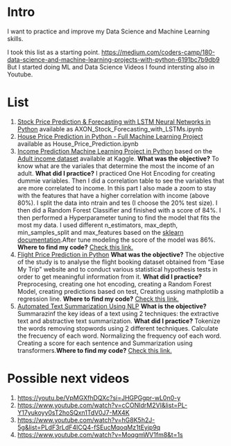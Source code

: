 # Intro

I want to practice and improve my Data Science and Machine Learning skills. 

I took this list as a starting point. https://medium.com/coders-camp/180-data-science-and-machine-learning-projects-with-python-6191bc7b9db9 But I started doing ML and Data Science Videos I found intersting also in Youtube. 

# List 

1. [Stock Price Prediction & Forecasting with LSTM Neural Networks in Python](https://www.youtube.com/watch?v=CbTU92pbDKw) available as AXON_Stock_Forecasting_with_LSTMs.ipynb
2. [House Price Prediction in Python - Full Machine Learning Project](https://www.youtube.com/watch?v=Wqmtf9SA_kk) available as House_Price_Prediction.ipynb
3. [Income Prediction Machine Learning Project in Python](https://www.youtube.com/watch?v=dhoKFqhVJu0) based on the [Adult income dataset](https://www.kaggle.com/datasets/wenruliu/adult-income-dataset) available at Kaggle. **What was the objective?** To know what are the variales that determine the most the income of an adult. **What did I practice?** I practiced One Hot Encoding for creating dummie variables. Then I did a correlation table to see the variables that are more correlated to income. In this part I also made a zoom to stay with the features that have a higher correlation with income (above 80%). I split the data into ntrain and tes (I choose the 20% test size). I then did a Random Forest Classifier and finished with a score of 84%. I then performed a Hyperparameter tuning to find the model that fits the most my data. I used different n_estimators, max_depth, min_samples_split and max_features based on the [sklearn documentation](https://scikit-learn.org/stable/modules/generated/sklearn.ensemble.RandomForestClassifier.html).After tune modeling the score of the model was 86%. **Where to find my code?** [Check this link.](https://github.com/rulocastellanos/practice_data_science_ml/blob/main/Adult_income.ipynb)
4. [Flight Price Prediction in Python](https://www.youtube.com/watch?v=EMoLTicNR6w) **What was the objective?** The objective of the study is to analyse the flight booking dataset obtained from “Ease My Trip” website and to conduct various statistical hypothesis tests in order to get meaningful information from it. **What did I practice?** Preprocesing, creating one hot encoding, creating a Random Forest Model, creating predictions based on test, Creating ussing mathplotlib a regression line. **Where to find my code?** [Check this link.](https://github.com/rulocastellanos/practice_data_science_ml/blob/main/Flight_Price_Prediction.ipynb)
5. [Automated Text Summarization Using NLP](https://www.youtube.com/watch?v=NabFGP4yLnk&list=PL_1pt6K-CLoCM3kyfOfsX5vn-_U8w9b4H) **What is the objective?** Summarazinf the key ideas of a text using 2 techniques: the extractive text and abstractive text summarization. **What did I practice?** Tokenize the words removing stopwords using 2 different techniques. Calculate the frecuency of each word. Normalizing the frequency oof each word. Creating a score for each sentence and Summarization using transformers.**Where to find my code?** [Check this link.](https://github.com/rulocastellanos/practice_data_science_ml/blob/main/Automated_Text_Summarization_Using_NLP.ipynb)



# Possible next videos

1. https://youtu.be/VpMGXfhDQXc?si=JHGPGgpr-wL0n0-y
2. https://www.youtube.com/watch?v=cCONIdrM2VI&list=PL-Y17yukoyy0sT2hoSQxn1TdV0J7-MX4K
3. https://www.youtube.com/watch?v=hG8K5h2J-5g&list=PLdF3rLdF4ICQ4-fSEucMqoqMz1tEyjp9q
4. https://www.youtube.com/watch?v=MoqgmWV1fm8&t=1s


